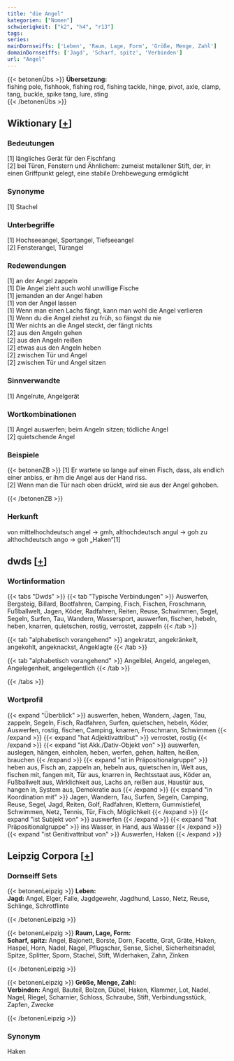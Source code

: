 ```yaml
---
title: "die Angel"
kategorien: ["Nomen"]
schwierigkeit: ["k2", "h4", "r13"]
tags:
series:
mainDornseiffs: ['Leben', 'Raum, Lage, Form', 'Größe, Menge, Zahl']
domainDornseiffs: ['Jagd', 'Scharf, spitz', 'Verbinden']
url: "Angel"
---
```


{{< betonenÜbs >}}
**Übersetzung:**  
fishing pole, fishhook, fishing rod, fishing tackle, hinge, pivot, axle, clamp, tang, buckle, spike tang, lure, sting  
{{< /betonenÜbs >}}

## Wiktionary [[+](https://de.wiktionary.org/wiki/Angel)]

### Bedeutungen
[1] längliches Gerät für den Fischfang  
[2] bei Türen, Fenstern und Ähnlichem: zumeist metallener Stift, der, in einen Griffpunkt gelegt, eine stabile Drehbewegung ermöglicht  

### Synonyme
[1] Stachel  

### Unterbegriffe
[1] Hochseeangel, Sportangel, Tiefseeangel  
[2] Fensterangel, Türangel  

### Redewendungen
[1] an der Angel zappeln  
[1] Die Angel zieht auch wohl unwillige Fische  
[1] jemanden an der Angel haben  
[1] von der Angel lassen  
[1] Wenn man einen Lachs fängt, kann man wohl die Angel verlieren  
[1] Wenn du die Angel ziehst zu früh, so fängst du nie  
[1] Wer nichts an die Angel steckt, der fängt nichts  
[2] aus den Angeln gehen  
[2] aus den Angeln reißen  
[2] etwas aus den Angeln heben  
[2] zwischen Tür und Angel  
[2] zwischen Tür und Angel sitzen  

### Sinnverwandte
[1] Angelrute, Angelgerät  

### Wortkombinationen
[1] Angel auswerfen; beim Angeln sitzen; tödliche Angel  
[2] quietschende Angel  

### Beispiele
{{< betonenZB >}}
[1] Er wartete so lange auf einen Fisch, dass, als endlich einer anbiss, er ihm die Angel aus der Hand riss.  
[2] Wenn man die Tür nach oben drückt, wird sie aus der Angel gehoben.  

{{< /betonenZB >}}
### Herkunft
von mittelhochdeutsch angel → gmh, althochdeutsch angul → goh zu althochdeutsch ango → goh „Haken“[1]  



## dwds [[+](https://www.dwds.de/wb/Angel)]

### Wortinformation
{{< tabs "Dwds" >}}
{{< tab "Typische Verbindungen" >}}
Auswerfen, Bergsteig, Billard, Bootfahren, Camping, Fisch, Fischen, Froschmann, Fußballwelt, Jagen, Köder, Radfahren, Reiten, Reuse, Schwimmen, Segel, Segeln, Surfen, Tau, Wandern, Wassersport, auswerfen, fischen, hebeln, heben, knarren, quietschen, rostig, verrostet, zappeln
{{< /tab >}}

{{< tab "alphabetisch vorangehend" >}}
angekratzt, angekränkelt, angekohlt, angeknackst, Angeklagte
{{< /tab >}}

{{< tab "alphabetisch vorangehend" >}}
Angelblei, Angeld, angelegen, Angelegenheit, angelegentlich
{{< /tab >}}

{{< /tabs >}}

### Wortprofil
{{< expand "Überblick" >}} auswerfen, heben, Wandern, Jagen, Tau, zappeln, Segeln, Fisch, Radfahren, Surfen, quietschen, hebeln, Köder, Auswerfen, rostig, fischen, Camping, knarren, Froschmann, Schwimmen {{< /expand >}}
{{< expand "hat Adjektivattribut" >}} verrostet, rostig {{< /expand >}}
{{< expand "ist Akk./Dativ-Objekt von" >}} auswerfen, auslegen, hängen, einholen, heben, werfen, gehen, halten, heißen, brauchen {{< /expand >}}
{{< expand "ist in Präpositionalgruppe" >}} heben aus, Fisch an, zappeln an, hebeln aus, quietschen in, Welt aus, fischen mit, fangen mit, Tür aus, knarren in, Rechtsstaat aus, Köder an, Fußballwelt aus, Wirklichkeit aus, Lachs an, reißen aus, Haustür aus, hangen in, System aus, Demokratie aus {{< /expand >}}
{{< expand "in Koordination mit" >}} Jagen, Wandern, Tau, Surfen, Segeln, Camping, Reuse, Segel, Jagd, Reiten, Golf, Radfahren, Klettern, Gummistiefel, Schwimmen, Netz, Tennis, Tür, Fisch, Möglichkeit {{< /expand >}}
{{< expand "ist Subjekt von" >}} auswerfen {{< /expand >}}
{{< expand "hat Präpositionalgruppe" >}} ins Wasser, in Hand, aus Wasser {{< /expand >}}
{{< expand "ist Genitivattribut von" >}} Auswerfen, Haken {{< /expand >}}

## Leipzig Corpora [[+](https://corpora.uni-leipzig.de/en/res?word=Angel&corpusId=deu_newscrawl-public_2018)]

### Dornseiff Sets
{{< betonenLeipzig >}}
**Leben:**  
**Jagd:** Angel, Elger, Falle, Jagdgewehr, Jagdhund, Lasso, Netz, Reuse, Schlinge, Schrotflinte  

{{< /betonenLeipzig >}}


{{< betonenLeipzig >}}
**Raum, Lage, Form:**  
**Scharf, spitz:** Angel, Bajonett, Borste, Dorn, Facette, Grat, Gräte, Haken, Haspel, Horn, Nadel, Nagel, Pflugschar, Sense, Sichel, Sicherheitsnadel, Spitze, Splitter, Sporn, Stachel, Stift, Widerhaken, Zahn, Zinken  

{{< /betonenLeipzig >}}


{{< betonenLeipzig >}}
**Größe, Menge, Zahl:**  
**Verbinden:** Angel, Bauteil, Bolzen, Dübel, Haken, Klammer, Lot, Nadel, Nagel, Riegel, Scharnier, Schloss, Schraube, Stift, Verbindungsstück, Zapfen, Zwecke  

{{< /betonenLeipzig >}}

### Synonym
Haken

